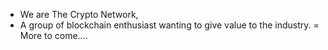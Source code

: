 - We are The Crypto Network, 
- A group of blockchain enthusiast wanting to give value to the industry.
= More to come....


<!---
The-Crypto-Network/The-Crypto-Network is a ✨ special ✨ repository because its `README.md` (this file) appears on your GitHub profile.
You can click the Preview link to take a look at your changes.
--->
